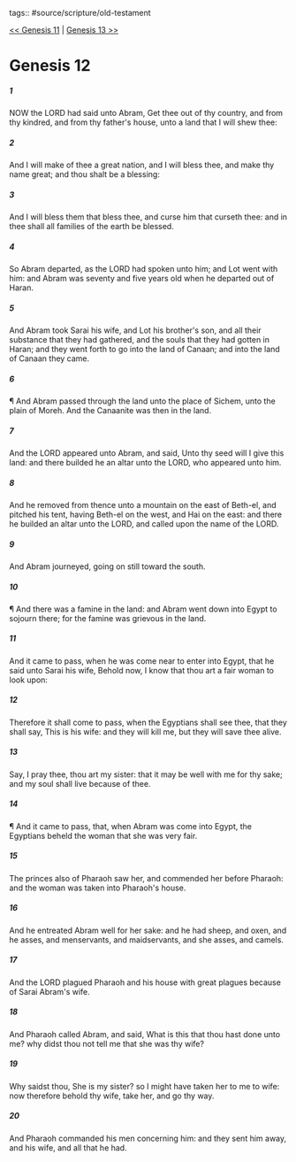 tags:: #source/scripture/old-testament

[<< Genesis 11](/old-testament/01_Genesis/Genesis_11.md) | [Genesis 13 >>](/old-testament/01_Genesis/Genesis_13.md)

# Genesis 12

##### 1

NOW the LORD had said unto Abram, Get thee out of thy country, and from thy kindred, and from thy father's house, unto a land that I will shew thee:

##### 2

And I will make of thee a great nation, and I will bless thee, and make thy name great; and thou shalt be a blessing:

##### 3

And I will bless them that bless thee, and curse him that curseth thee: and in thee shall all families of the earth be blessed.

##### 4

So Abram departed, as the LORD had spoken unto him; and Lot went with him: and Abram was seventy and five years old when he departed out of Haran.

##### 5

And Abram took Sarai his wife, and Lot his brother's son, and all their substance that they had gathered, and the souls that they had gotten in Haran; and they went forth to go into the land of Canaan; and into the land of Canaan they came.

##### 6

¶ And Abram passed through the land unto the place of Sichem, unto the plain of Moreh. And the Canaanite was then in the land.

##### 7

And the LORD appeared unto Abram, and said, Unto thy seed will I give this land: and there builded he an altar unto the LORD, who appeared unto him.

##### 8

And he removed from thence unto a mountain on the east of Beth-el, and pitched his tent, having Beth-el on the west, and Hai on the east: and there he builded an altar unto the LORD, and called upon the name of the LORD.

##### 9

And Abram journeyed, going on still toward the south.

##### 10

¶ And there was a famine in the land: and Abram went down into Egypt to sojourn there; for the famine was grievous in the land.

##### 11

And it came to pass, when he was come near to enter into Egypt, that he said unto Sarai his wife, Behold now, I know that thou art a fair woman to look upon:

##### 12

Therefore it shall come to pass, when the Egyptians shall see thee, that they shall say, This is his wife: and they will kill me, but they will save thee alive.

##### 13

Say, I pray thee, thou art my sister: that it may be well with me for thy sake; and my soul shall live because of thee.

##### 14

¶ And it came to pass, that, when Abram was come into Egypt, the Egyptians beheld the woman that she was very fair.

##### 15

The princes also of Pharaoh saw her, and commended her before Pharaoh: and the woman was taken into Pharaoh's house.

##### 16

And he entreated Abram well for her sake: and he had sheep, and oxen, and he asses, and menservants, and maidservants, and she asses, and camels.

##### 17

And the LORD plagued Pharaoh and his house with great plagues because of Sarai Abram's wife.

##### 18

And Pharaoh called Abram, and said, What is this that thou hast done unto me? why didst thou not tell me that she was thy wife?

##### 19

Why saidst thou, She is my sister? so I might have taken her to me to wife: now therefore behold thy wife, take her, and go thy way.

##### 20

And Pharaoh commanded his men concerning him: and they sent him away, and his wife, and all that he had.
